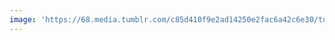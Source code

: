 ```yaml
---
image: 'https://68.media.tumblr.com/c85d410f9e2ad14250e2fac6a42c6e30/tumblr_n7beqd7nwU1tbdx3so1_r1_1280.jpg'
---
```

